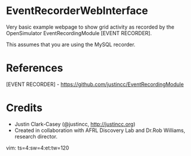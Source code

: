 # EventRecorderWebInterface #

Very basic example webpage to show grid activity as recorded by the
OpenSimulator EventRecordingModule [EVENT RECORDER].

This assumes that you are using the MySQL recorder.

# References #
[EVENT RECORDER] - https://github.com/justincc/EventRecordingModule

# Credits #
* Justin Clark-Casey (@justincc, http://justincc.org) 
* Created in collaboration with AFRL Discovery Lab and Dr.Rob Williams, research director.

vim: ts=4:sw=4:et:tw=120
